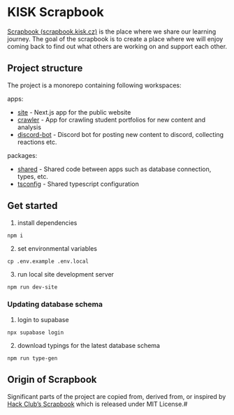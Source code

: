 # KISK Scrapbook

[Scrapbook (scrapbook.kisk.cz)](https://scrapbook.kisk.cz/) is the place where we share our learning journey.
The goal of the scrapbook is to create a place where we will enjoy coming back to find
out what others are working on and support each other.

## Project structure

The project is a monorepo containing following workspaces:

apps:

- [site](./apps/site) - Next.js app for the public website
- [crawler](./apps/crawler) - App for crawling student portfolios for new content and analysis
- [discord-bot](./apps/discord-bot) - Discord bot for posting new content to discord, collecting reactions etc.

packages:

- [shared](./packages/shared) - Shared code between apps such as database connection, types, etc.
- [tsconfig](./packages/tsconfig) - Shared typescript configuration

## Get started

1. install dependencies

```
npm i
```

2. set environmental variables

```
cp .env.example .env.local
```

3. run local site development server

```
npm run dev-site
```

### Updating database schema

1. login to supabase

```
npx supabase login
```

2. download typings for the latest database schema

```
npm run type-gen
```

## Origin of Scrapbook

Significant parts of the project are copied from, derived from, or
inspired by [Hack Club’s Scrapbook](https://github.com/hackclub/scrapbook)
which is released under MIT License.#
